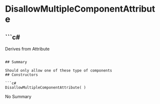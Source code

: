# DisallowMultipleComponentAttribute

## ```c#
Derives from Attribute
```

## Summary

Should only allow one of these type of components
## Constructors

```c#
DisallowMultipleComponentAttribute( ) 
```
No Summary
